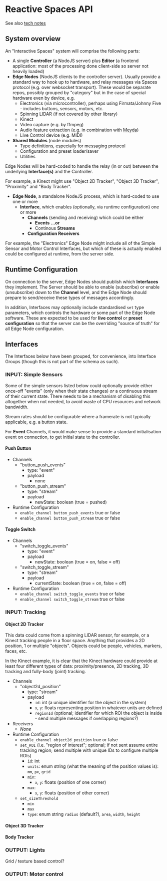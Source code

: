 # Reactive Spaces API

See also [tech notes](./notes.md)

## System overview

An "Interactive Spaces" system will comprise the following parts:

* A single **Controller** (a NodeJS server) plus **Editor** (a frontend application: most of the processing done client-side so server not heavily loaded)
* **Edge Nodes** (NodeJS clients to the controller server). Usually provide a standard way to hook up to hardware, and relay messages via Spaces protocol (e.g. over websocket transport). These would be separate repos, possibly grouped by "category" but in the case of special hardware even by device, e.g.
    * Electronics (via microcontroller), perhaps using Firmata/Johnny Five - includes buttons, sensors, motors, etc.
    * Spinning LIDAR (if not covered by other library)
    * Kinect
    * Video capture (e.g. by ffmpeg)
    * Audio feature extraction (e.g. in combination with [Meyda](https://github.com/meyda/meyda))
    * Live Control device (e.g. MIDI)
* **Shared Modules** (node modules)
    * Type definitions, especially for messaging protocol
    * Configuration and preset loader/saver
    * Utilities

Edge Nodes will be hard-coded to handle the relay (in or out) between the underlying **Interface(s)** and the Controller.

For example, a Kinect might use "Object 2D Tracker", "Object 3D Tracker", "Proximity" and "Body Tracker".

* **Edge Node**, a standalone NodeJS process, which is hard-coded to use one or more
    * **Interface**, which enables (optionally, via runtime configuration) one or more
        * **Channels** (sending and receiving) which could be either
            * **Events** **...or**
            * Continous **Streams**
        * **Configuration Receivers**

For example, the "Electronics" Edge Node might include all of the Simple Sensor and Motor Control Interfaces, but which of these is actually enabled could be configured at runtime, from the server side.

## Runtime Configuration

On connection to the server, Edge Nodes should publish which **Interfaces** they implement. The Server should be able to enable (subscribe) or enable (unsubscribe) down to the  **Channel** level, and the Edge Node should prepare to send/receive these types of messages accordingly. 

In addition, Interfaces may optionally include standardised `set` type parameters, which controls the hardware or some part of the Edge Node software. These are expected to be used for **live control** or **preset configuration** so that the server can be the overriding "source of truth" for all Edge Node configuration.

## Interfaces

The Interfaces below have been grouped, for convenience, into Interface Groups (though this is not part of the schema as such).

### INPUT: Simple Sensors

Some of the simple sensors listed below could optionally provide either once-off "events" (only when their state changes) *or* a continuous stream of their current state. There needs to be a mechanism of disabling this altogether when not needed, to avoid waste of CPU resources and network bandwidth.

Stream rates should be configurable where a framerate is not typically applicable, e.g. a button state.

For **Event** Channels, it would make sense to provide a standard initialisation event on connection, to get initial state to the controller.

#### Push Button
* Channels
    * "button_push_events"
        * type: "event"
        * payload
            * none
    * "button_push_stream"
        * type: "stream"
        * payload
            * newState: boolean (true = pushed)
* Runtime Configuration
    * `enable_channel button_push_events` true or false
    * `enable_channel button_push_stream` true or false

#### Toggle Switch
* Channels
    * "switch_toggle_events"
        * type: "event"
        * payload
            * newState: boolean (true = on, false = off)
    * "switch_toggle_stream"
        * type: "stream"
        * payload
            * currentState: boolean (true = on, false = off)
* Runtime Configuration
    * `enable_channel switch_toggle_events` true or false
    * `enable_channel switch_toggle_stream` true or false

### INPUT: Tracking

#### Object 2D Tracker
This data could come from a spinning LIDAR sensor, for example, or a Kinect tracking people in a floor space. Anything that provides a 2D position, 1 or multiple "objects". Objects could be people, vehicles, markers, faces, etc.

In the Kinect example, it is clear that the Kinect hardware could provide at least four different types of data: proximity/presence, 2D tracking, 3D tracking and fully-body (joint) tracking.

* Channels
    * "object2d_position"
        * type: "stream"
        * payload
            * `id`: int (a unique identifier for the object in the system)
            * `x`, `y`: floats representing position in whatever units are defined
            * `regionId` (optional; identifier for which ROI the object is inside - send multiple messages if overlapping regions?)
* Receivers
    * *None*
* Runtime Configuration
    * `enable_channel object2d_position` true or false
    * `set_ROI` (i.e. "region of interest"; optional; if not sent assume entire tracking region; send multiple with unique IDs to configure multiple ROIs)
        * `id`: int
        * `units`: enum string (what the meaning of the position values is): `mm`, `px`, `grid`
        * `min`:
            * `x`, `y`: floats (position of one corner)
        * `max`:
            * `x`, `y`: floats (position of other corner)
    * `set_sizeThreshold`
        * `min`
        * `max`
        * `type`: enum string `radius` (default?), `area`, `width`, `height`

#### Object 3D Tracker

#### Body Tracker

### OUTPUT: Lights

Grid / texture based control?

### OUTPUT: Motor control

